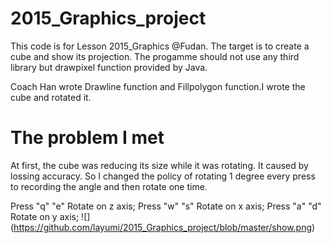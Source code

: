 # 2015_Graphics_project
This code is for Lesson 2015_Graphics @Fudan.
The target is to create a cube and show its projection. The progamme should not use any third library but drawpixel function provided by Java.

Coach Han wrote Drawline function and Fillpolygon function.I wrote the cube and rotated it.
# The problem I met
At first, the cube was reducing its size while it was rotating. It caused by lossing accuracy.
So I changed the policy of rotating 1 degree every press to recording the angle and then rotate one time.

Press "q" "e" Rotate on z axis;
Press "w" "s" Rotate on x axis;
Press "a" "d" Rotate on y axis;
![] (https://github.com/layumi/2015_Graphics_project/blob/master/show.png)
